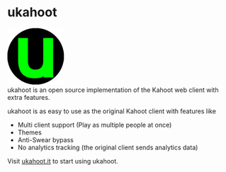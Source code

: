# ukahoot
[![ukahoot logo](https://github.com/ukahoot/ukahoot/blob/master/assets/icon-small.png?raw=true)](http://ukahoot.it/)
<br>ukahoot is an open source implementation of the Kahoot web client with extra features.

ukahoot is as easy to use as the original Kahoot client with features like
 - Multi client support (Play as multiple people at once)
 - Themes
 - Anti-Swear bypass
 - No analytics tracking (the original client sends analytics data)
 
Visit [ukahoot.it](http://ukahoot.it/) to start using ukahoot.